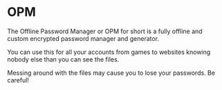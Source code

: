 # OPM

The Offline Password Manager or OPM for short is a fully offline and custom encrypted password manager and generator.

You can use this for all your accounts from games to websites knowing nobody else than you can see the files.

Messing around with the files may cause you to lose your passwords. Be careful!
 
